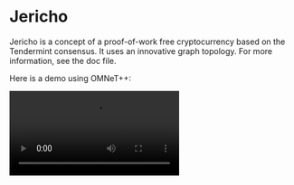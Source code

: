 # Jericho

Jericho is a concept of a proof-of-work free cryptocurrency based on the Tendermint consensus. It uses an innovative graph topology.
For more information, see the doc file.

Here is a demo using OMNeT++:

![Demo](doc/jericho.mp4)
